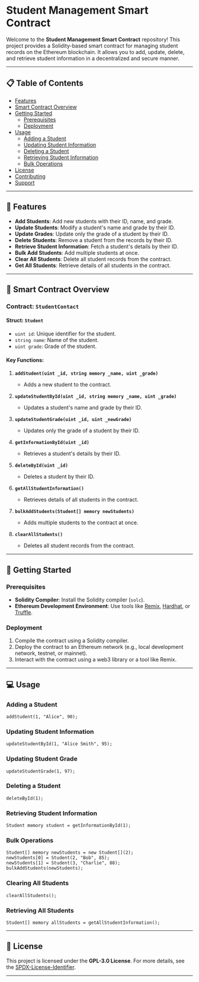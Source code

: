 # Student Management Smart Contract

Welcome to the **Student Management Smart Contract** repository! This project provides a Solidity-based smart contract for managing student records on the Ethereum blockchain. It allows you to add, update, delete, and retrieve student information in a decentralized and secure manner.

---

## 📋 Table of Contents
- [Features](#-features)
- [Smart Contract Overview](#-smart-contract-overview)
- [Getting Started](#-getting-started)
  - [Prerequisites](#prerequisites)
  - [Deployment](#deployment)
- [Usage](#-usage)
  - [Adding a Student](#adding-a-student)
  - [Updating Student Information](#updating-student-information)
  - [Deleting a Student](#deleting-a-student)
  - [Retrieving Student Information](#retrieving-student-information)
  - [Bulk Operations](#bulk-operations)
- [License](#-license)
- [Contributing](#-contributing)
- [Support](#-support)

---

## 🌟 Features

- **Add Students**: Add new students with their ID, name, and grade.
- **Update Students**: Modify a student's name and grade by their ID.
- **Update Grades**: Update only the grade of a student by their ID.
- **Delete Students**: Remove a student from the records by their ID.
- **Retrieve Student Information**: Fetch a student's details by their ID.
- **Bulk Add Students**: Add multiple students at once.
- **Clear All Students**: Delete all student records from the contract.
- **Get All Students**: Retrieve details of all students in the contract.

---

## 📜 Smart Contract Overview

### Contract: `StudentContact`

#### Struct: `Student`
- `uint id`: Unique identifier for the student.
- `string name`: Name of the student.
- `uint grade`: Grade of the student.

#### Key Functions:
1. **`addStudent(uint _id, string memory _name, uint _grade)`**
   - Adds a new student to the contract.

2. **`updateStudentById(uint _id, string memory _name, uint _grade)`**
   - Updates a student's name and grade by their ID.

3. **`updateStudentGrade(uint _id, uint _newGrade)`**
   - Updates only the grade of a student by their ID.

4. **`getInformationById(uint _id)`**
   - Retrieves a student's details by their ID.

5. **`deleteById(uint _id)`**
   - Deletes a student by their ID.

6. **`getAllStudentInformation()`**
   - Retrieves details of all students in the contract.

7. **`bulkAddStudents(Student[] memory newStudents)`**
   - Adds multiple students to the contract at once.

8. **`clearAllStudents()`**
   - Deletes all student records from the contract.

---

## 🚀 Getting Started

### Prerequisites
- **Solidity Compiler**: Install the Solidity compiler (`solc`).
- **Ethereum Development Environment**: Use tools like [Remix](https://remix.ethereum.org/), [Hardhat](https://hardhat.org/), or [Truffle](https://trufflesuite.com/).

### Deployment
1. Compile the contract using a Solidity compiler.
2. Deploy the contract to an Ethereum network (e.g., local development network, testnet, or mainnet).
3. Interact with the contract using a web3 library or a tool like Remix.

---

## 💻 Usage

### Adding a Student
```solidity
addStudent(1, "Alice", 90);
```

### Updating Student Information
```solidity
updateStudentById(1, "Alice Smith", 95);
```

### Updating Student Grade
```solidity
updateStudentGrade(1, 97);
```

### Deleting a Student
```solidity
deleteById(1);
```

### Retrieving Student Information
```solidity
Student memory student = getInformationById(1);
```

### Bulk Operations
```solidity
Student[] memory newStudents = new Student[](2);
newStudents[0] = Student(2, "Bob", 85);
newStudents[1] = Student(3, "Charlie", 88);
bulkAddStudents(newStudents);
```

### Clearing All Students
```solidity
clearAllStudents();
```

### Retrieving All Students
```solidity
Student[] memory allStudents = getAllStudentInformation();
```

---

## 📄 License

This project is licensed under the **GPL-3.0 License**. For more details, see the [SPDX-License-Identifier](https://spdx.org/licenses/GPL-3.0.html).

---
